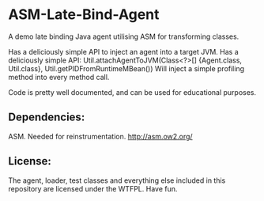 ASM-Late-Bind-Agent
===================

A demo late binding Java agent utilising ASM for transforming classes.

Has a deliciously simple API to inject an agent into a target JVM. Has a deliciously simple API: 
Util.attachAgentToJVM(Class<?>[] {Agent.class, Util.class}, Util.getPIDFromRuntimeMBean()) 
Will inject a simple profiling method into every method call.

Code is pretty well documented, and can be used for educational purposes.

Dependencies:
-------------
ASM. Needed for reinstrumentation. http://asm.ow2.org/

License:
--------
The agent, loader, test classes and everything else included in this repository are licensed under the WTFPL. Have fun.